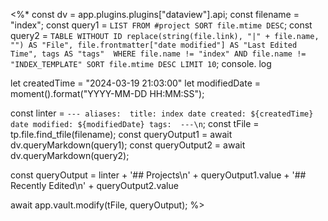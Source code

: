 <%*
const dv = app.plugins.plugins["dataview"].api;
const filename = "index";
const query1 = `LIST FROM #project SORT file.mtime DESC`;
const query2 = `TABLE WITHOUT ID replace(string(file.link), "|" + file.name, "") AS "File", file.frontmatter["date modified"] AS "Last Edited Time", tags AS "tags" 
WHERE file.name != "index" AND file.name != "INDEX_TEMPLATE"
SORT file.mtime DESC LIMIT 10`;
console. log

let createdTime = "2024-03-19 21:03:00"
let modifiedDate = moment().format("YYYY-MM-DD HH:MM:SS");

const linter = `---
aliases: 
title: index
date created: ${createdTime}
date modified: ${modifiedDate}
tags: 
---\n`;
const tFile = tp.file.find_tfile(filename);
const queryOutput1 = await dv.queryMarkdown(query1);
const queryOutput2 = await dv.queryMarkdown(query2);

const queryOutput = linter + '## Projects\n' + queryOutput1.value + '## Recently Edited\n' + queryOutput2.value

await app.vault.modify(tFile, queryOutput);
%>